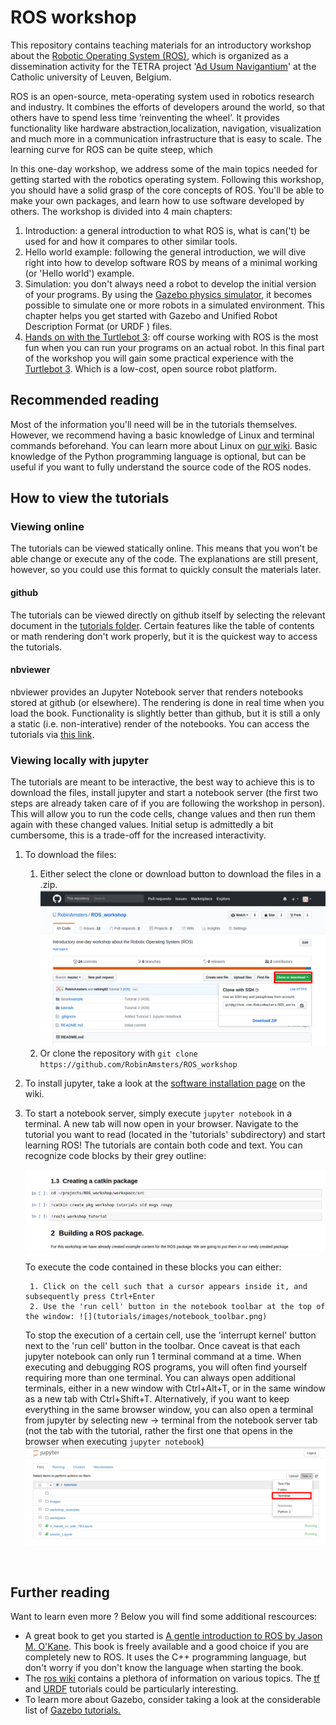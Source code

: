 # ROS workshop

This repository contains teaching materials for an introductory workshop about the [Robotic Operating System (ROS)](http://www.ros.org/), which is organized as a dissemination activity for the TETRA project '[Ad Usum Navigantium](http://adusumnavigantium.groept.be/)' at the Catholic university of Leuven, Belgium.

ROS is an open-source, meta-operating system used in robotics research and industry. It combines the efforts of developers around the world, so that others have to spend less time ’reinventing the wheel’. It provides functionality like hardware abstraction,localization, navigation, visualization and much more in a communication infrastructure that is easy to scale. The learning curve for ROS can be quite steep, which 

In this one-day workshop, we address some of the main topics needed for getting started with the robotics operating system. Following this workshop, you should have a solid grasp of the core concepts of ROS. You'll be able to make your own packages, and learn how to use software developed by others. The workshop is divided into 4 main chapters:

1. Introduction: a general introduction to what ROS is, what is can('t) be used for and how it compares to other similar tools.
2. Hello world example: following the general introduction, we will dive right into how to develop software ROS by means of a  minimal working (or 'Hello world') example.
3. Simulation: you don't always need a robot to develop the initial version of your programs. By using the [Gazebo physics simulator](http://gazebosim.org/), it becomes possible to simulate one or more robots in a simulated environment. This chapter helps you get started with Gazebo and Unified Robot Description Format (or URDF ) files.
4. [Hands on with the Turtlebot 3](http://nbviewer.jupyter.org/github/robinamsters/ROS_workshop/blob/master/tutorials/3_Hands_on_with_TB3.ipynb): off course working with ROS is the most fun when you can run your programs on an actual robot. In this final part of the workshop you will gain some practical experience with the [Turtlebot 3](https://www.turtlebot.com/). Which is a low-cost, open source robot platform.

## Recommended reading

Most of the information you'll need will be in the tutorials themselves. However, we recommend having a basic knowledge of Linux and terminal commands beforehand. You can learn more about Linux on [our wiki](https://github.com/RobinAmsters/ROS_workshop/wiki/Linux-basics). Basic knowledge of the Python programming language is optional, but can be useful if you want to fully understand the source code of the ROS nodes.

## How to view the tutorials

### Viewing online

The tutorials can be viewed statically online. This means that you won't be able change or execute any of the code. The explanations are still present, however, so you could use this format to quickly consult the materials later.

#### github

The tutorials can be viewed directly on github itself by selecting the relevant document in the [tutorials folder](https://github.com/RobinAmsters/ROS_workshop/tree/master/tutorials). Certain features like the table of contents or math rendering don't work properly, but it is the quickest way to access the tutorials.

#### nbviewer

nbviewer provides an Jupyter Notebook server that renders notebooks stored at github (or elsewhere). The rendering is done in real time when you load the book. Functionality is slightly better than github, but it is still a only a static (i.e. non-interative) render of the notebooks. You can access the tutorials via [this link](https://nbviewer.jupyter.org/github/RobinAmsters/ROS_workshop/tree/master/tutorials/).

### Viewing locally with jupyter 

The tutorials are meant to be interactive, the best way to achieve this is to download the files, install jupyter and start a notebook server (the first two steps are already taken care of if you are following the workshop in person). This will allow you to run the code cells, change values and then run them again with these changed values. Initial setup is admittedly a bit cumbersome, this is a trade-off for the increased interactivity.

1. To download the files:
   1. Either select the clone or download button to download the files in a .zip. ![](tutorials/images/download_files.png)
   2. Or clone the repository with  `git clone https://github.com/RobinAmsters/ROS_workshop`

2. To install jupyter, take a look at the [software installation page](https://github.com/RobinAmsters/ROS_workshop/wiki/Software-installation) on the wiki.

3. To start a notebook server, simply execute `jupyter notebook` in a terminal. A new tab will now open in your browser. Navigate to the tutorial you want to read (located in the 'tutorials' subdirectory) and start learning ROS! The tutorials are contain both code and text. You can recognize code blocks by their grey outline:

   ![](tutorials/images/notebook_example.jpg)

   To execute the code contained in these blocks you can either:

      	1. Click on the cell such that a cursor appears inside it, and subsequently press Ctrl+Enter
        2. Use the 'run cell' button in the notebook toolbar at the top of the window: ![](tutorials/images/notebook_toolbar.png)

   To stop the execution of a certain cell, use the 'interrupt kernel' button next to the 'run cell' button in the toolbar. Once caveat is that each jupyter notebook can only run 1 terminal command at a time. When executing and debugging ROS programs, you will often find yourself requiring more than one terminal. You can always open additional terminals, either in a new window with Ctrl+Alt+T, or in the same window as a new tab with Ctrl+Shift+T. Alternatively, if you want to keep everything in the same browser window, you can also open a terminal from jupyter by selecting new -> terminal from the notebook server tab (not the tab with the tutorial, rather the first one that opens in the browser when executing `jupyter notebook`) ![](tutorials/images/jupyter_terminal.png)

   ​

## Further reading

Want to learn even more ? Below you will find some additional rescources:

- A great book to get you started is [A gentle introduction to ROS by Jason M. O'Kane](https://www.cse.sc.edu/~jokane/agitr/). This book is freely available and a good choice if you are completely new to ROS. It uses the C++ programming language, but don't worry if you don't know the language when starting the book. 
- The [ros wiki](http://wiki.ros.org/) contains a plethora of information on various topics. The [tf](http://wiki.ros.org/tf/Tutorials) and [URDF](http://wiki.ros.org/urdf/Tutorials) tutorials could be particularly interesting. 
- To learn more about Gazebo, consider taking a look at the considerable list of [Gazebo tutorials.](http://gazebosim.org/tutorials)